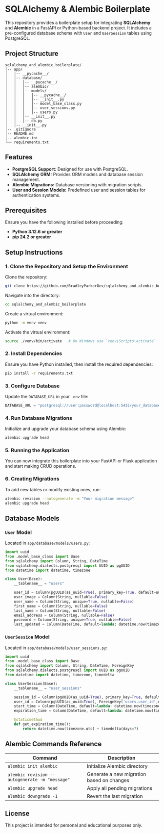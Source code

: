 SQLAlchemy & Alembic Boilerplate
=================================

This repository provides a boilerplate setup for integrating **SQLAlchemy** and **Alembic** in a FastAPI or Python-based backend project. It includes a pre-configured database schema with `User` and `UserSession` tables using PostgreSQL.

## Project Structure

```
sqlalchemy_and_alembic_boilerplate/
│-- app/
│   │-- __pycache__/
│   │-- database/
│   │   │-- __pycache__/
│   │   │-- alembic/
│   │   │-- models/
│   │   │   │-- __pycache__/
│   │   │   │-- __init__.py
│   │   │   │-- model_base_class.py
│   │   │   │-- user_sessions.py
│   │   │   │-- users.py
│   │   │-- __init__.py
│   │   │-- db.py
│   │-- __init__.py
│-- .gitignore
│-- README.md
│-- alembic.ini
└── requirements.txt
```

## Features

- **PostgreSQL Support:** Designed for use with PostgreSQL.
- **SQLAlchemy ORM:** Provides ORM models and database session management.
- **Alembic Migrations:** Database versioning with migration scripts.
- **User and Session Models:** Predefined user and session tables for authentication systems.

## Prerequisites

Ensure you have the following installed before proceeding:

- **Python 3.12.6 or greater**
- **pip 24.2 or greater**

## Setup Instructions

### 1. Clone the Repository and Setup the Environment

Clone the repository:

```bash
git clone https://github.com/BradleyParkerDev/sqlalchemy_and_alembic_boilerplate.git
```

Navigate into the directory:
```bash
cd sqlalchemy_and_alembic_boilerplate
```

Create a virtual environment:
```bash
python -m venv venv
```

Activate the virtual environment:
```bash
source ./venv/bin/activate   # On Windows use `venv\Scripts\activate`
```

### 2. Install Dependencies

Ensure you have Python installed, then install the required dependencies:

```bash
pip install -r requirements.txt
```

### 3. Configure Database

Update the `DATABASE_URL` in your `.env` file:

```python
DATABASE_URL = "postgresql://user:password@localhost:5432/your_database"
```

### 4. Run Database Migrations

Initialize and upgrade your database schema using Alembic:

```bash
alembic upgrade head
```

### 5. Running the Application

You can now integrate this boilerplate into your FastAPI or Flask application and start making CRUD operations.

### 6. Creating Migrations

To add new tables or modify existing ones, run:

```bash
alembic revision --autogenerate -m "Your migration message"
alembic upgrade head
```

## Database Models

### `User` Model
Located in `app/database/models/users.py`:

```python
import uuid
from .model_base_class import Base
from sqlalchemy import Column, String, DateTime
from sqlalchemy.dialects.postgresql import UUID as pgUUID
from datetime import datetime, timezone 

class User(Base):
    __tablename__ = "users"

    user_id = Column(pgUUID(as_uuid=True), primary_key=True, default=uuid.uuid4)
    user_image = Column(String, nullable=False)
    user_name = Column(String, unique=True, nullable=False)
    first_name = Column(String, nullable=False)
    last_name = Column(String, nullable=False)
    email_address = Column(String, nullable=False)
    password = Column(String, unique=True, nullable=False)
    last_updated = Column(DateTime, default=lambda: datetime.now(timezone.utc), nullable=False)
```

### `UserSession` Model
Located in `app/database/models/user_sessions.py`:

```python
import uuid
from .model_base_class import Base
from sqlalchemy import Column, String, DateTime, ForeignKey
from sqlalchemy.dialects.postgresql import UUID as pgUUID
from datetime import datetime, timezone, timedelta 

class UserSession(Base):
    __tablename__ = "user_sessions"

    session_id = Column(pgUUID(as_uuid=True), primary_key=True, default=uuid.uuid4)
    user_id = Column(pgUUID(as_uuid=True), ForeignKey('users.user_id',ondelete="CASCADE"), nullable=True)
    start_time = Column(DateTime, default=lambda: datetime.now(timezone.utc))
    expiration_time = Column(DateTime, default=lambda: datetime.now(timezone.utc) + timedelta(days=7))

    @staticmethod
    def get_expiration_time():
        return datetime.now(timezone.utc) + timedelta(days=7)
```

## Alembic Commands Reference

| Command                      | Description                                |
|------------------------------|--------------------------------------------|
| `alembic init alembic`        | Initialize Alembic directory               |
| `alembic revision --autogenerate -m "message"` | Generate a new migration based on changes |
| `alembic upgrade head`        | Apply all pending migrations               |
| `alembic downgrade -1`        | Revert the last migration                  |


## License

This project is intended for personal and educational purposes only.

